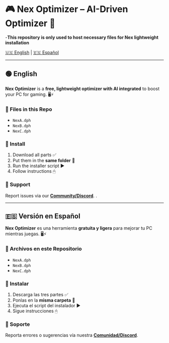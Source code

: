 # 🎮 Nex Optimizer – AI-Driven Optimizer 🚀

-**This repository is only used to host necessary files for Nex lightweight installation**  

[🇺🇸 English](#english-version) | [🇪🇸 Español](#versión-en-español)

---

## 🟢 English

**Nex Optimizer** is a **free, lightweight optimizer with AI integrated** to boost your PC for gaming. 🖥️⚡  

### 📂 Files in this Repo
- `NexA.dph`
- `NexB.dph`  
- `NexC.dph`  

### 🚀 Install
1. Download all parts ✅  
2. Put them in the **same folder** 📁  
3. Run the installer script ▶️  
4. Follow instructions 🖱  

### 💬 Support
Report issues via our **[Community/Discord](https://discord.gg/rGWVhKyHV6)**.  .  

---

## 🇪🇸 Versión en Español

**Nex Optimizer** es una herramienta **gratuita y ligera** para mejorar tu PC mientras juegas. 🖥️⚡  

### 📂 Archivos en este Repositorio
- `NexA.dph`   
- `NexB.dph`  
- `NexC.dph`  

### 🚀 Instalar
1. Descarga las tres partes ✅  
2. Ponlas en la **misma carpeta** 📁  
3. Ejecuta el script del instalador ▶️  
4. Sigue instrucciones 🖱  

### 💬 Soporte
Reporta errores o sugerencias vía nuestra **[Comunidad/Discord](https://discord.gg/rGWVhKyHV6)**.  
